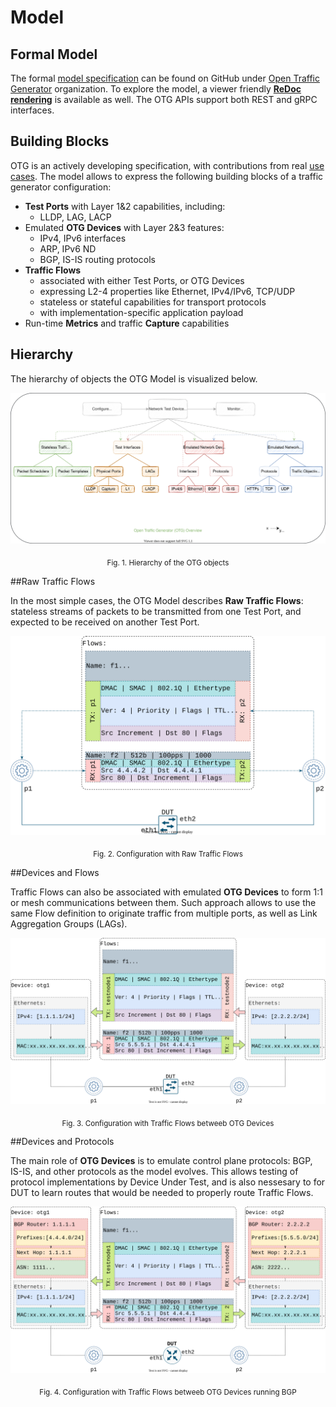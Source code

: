 # Model

## Formal Model
The formal [model specification](https://github.com/open-traffic-generator/models/blob/master/artifacts/openapi.yaml) can be found on GitHub under [Open Traffic Generator](https://github.com/open-traffic-generator) organization. To explore the model, a viewer friendly [**ReDoc rendering**](https://redocly.github.io/redoc/?url=https://raw.githubusercontent.com/open-traffic-generator/models/master/artifacts/openapi.yaml) is available as well. The OTG APIs support both REST and gRPC interfaces.

## Building Blocks

OTG is an actively developing specification, with contributions from real [use cases](/examples/#use-cases). The model allows to express the following building blocks of a traffic generator configuration:

* **Test Ports** with Layer 1&2 capabilities, including:
	- LLDP, LAG, LACP
* Emulated **OTG Devices** with Layer 2&3 features:
	- IPv4, IPv6 interfaces
	- ARP, IPv6 ND
	- BGP, IS-IS routing protocols
* **Traffic Flows** 
    - associated with either Test Ports, or OTG Devices
	- expressing L2-4 properties like Ethernet, IPv4/IPv6, TCP/UDP
	- stateless or stateful capabilities for transport protocols
	- with implementation-specific application payload
* Run-time **Metrics** and traffic **Capture** capabilities

## Hierarchy

The hierarchy of objects the OTG Model is visualized below.
<!-- TODO replace with an image from the images subfolder -->
![OTG Hierarchy](https://raw.githubusercontent.com/open-traffic-generator/models/docs/docs/overview.drawio.svg)
<p style="text-align: center;"><sub>Fig. 1. Hierarchy of the OTG objects</sub></p>

##Raw Traffic Flows
 
In the most simple cases, the OTG Model describes **Raw Traffic Flows**: stateless streams of packets to be transmitted from one Test Port, and expected to be received on another Test Port.

![Raw Traffic Flows](images/otg-model-raw-flows.svg)
<p style="text-align: center;"><sub>Fig. 2. Configuration with Raw Traffic Flows</sub></p>

##Devices and Flows
 
Traffic Flows can also be associated with emulated **OTG Devices** to form 1:1 or mesh communications between them. Such approach allows to use the same Flow definition to originate traffic from multiple ports, as well as Link Aggregation Groups (LAGs).

![Devices with Traffic Flows](images/otg-model-devices-flows.svg)
<p style="text-align: center;"><sub>Fig. 3. Configuration with Traffic Flows betweeb OTG Devices</sub></p>

##Devices and Protocols
 
The main role of **OTG Devices** is to emulate control plane protocols: BGP, IS-IS, and other protocols as the model evolves. This allows testing of protocol implementations by Device Under Test, and is also nessesary to for DUT to learn routes that would be needed to properly route Traffic Flows.

![Devices with BGP and Traffic Flows](images/otg-model-devices-bgp-flows.svg)
<p style="text-align: center;"><sub>Fig. 4. Configuration with Traffic Flows betweeb OTG Devices running BGP</sub></p>
